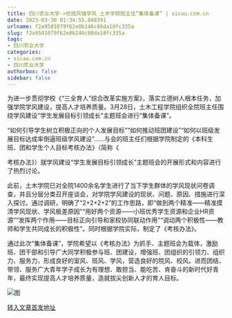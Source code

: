 ```yaml
---
title: 四川农业大学->优班风强学风 土木学院班主任“集体备课” | sicau.com.cn
date: 2023-03-30 01:34:55.848391
urlname: f2a9501079f62e0b246c88da18fc335a
slug: f2a9501079f62e0b246c88da18fc335a
tags: 
- 四川农业大学
categories:
- sicau.com.cn
- 四川农业大学
authorbox: false
sidebar: false
---
```

为进一步贯彻学校《“三全育人”综合改革实施方案》，落实立德树人根本任务，加强学院学风建设，提高人才培养质量。3月28日，土木工程学院组织全院班主任围绕学风建设“学生发展目标引领成长”主题班会进行“集体备课”。  

“如何引导学生树立积极正向的个人发展目标”“如何推动班团建设”“如何以班级发展目标达成率倒逼班级学风建设”……与会的班主任们根据学院制定的《本科生班、团和学生个人目标考核办法》（简称《
<!--more-->
考核办法》）就学风建设“学生发展目标引领成长”主题班会的开展形式和内容进行了热烈讨论。

此前，土木学院已对全院1400余名学生进行了当下学生群体的学风现状问卷调查，并且分层分类召开座谈会，对学院学风建设的现状、问题、原因、措施进行深入探讨。通过调研，明确了“2+2+2+2”的工作思路，即“做到两个精准——精准摸清学风现状、学风极差原因”“用好两个资源——小班优秀学生资源和企业HR资源”“发挥两个作用——目标正向引导和家校协同联动作用”“调动两个积极性——教师和学生共同成长的积极性”。同时根据学院实际，制定了《考核办法》。

通过此次“集体备课”，学院希望以《考核办法》为抓手、主题班会为载体，激励班、团干部和引导广大同学积极参与班、团建设，增强班、团组织的引领力、组织力、服务力，形成良好的室风、班风、学风，营造良好的院风、校风。进而团结、带领、服务广大青年学子成长为有理想、敢担当、能吃苦、肯奋斗的新时代好青年，最终实现提高人才培养质量，造就拔尖创新人才的育人目标。

![图](https://news.sicau.edu.cn/__local/A/A7/84/6F2DCEA41140701A70E94E2450E_C5DAE82F_1DADD0.png)

[转入文章首发地址](https://news.sicau.edu.cn/info/1078/71580.htm)